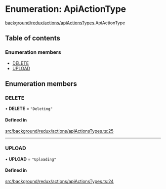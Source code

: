 # Enumeration: ApiActionType

[background/redux/actions/apiActionsTypes](../wiki/background.redux.actions.apiActionsTypes).ApiActionType

## Table of contents

### Enumeration members

- [DELETE](../wiki/background.redux.actions.apiActionsTypes.ApiActionType#delete)
- [UPLOAD](../wiki/background.redux.actions.apiActionsTypes.ApiActionType#upload)

## Enumeration members

### DELETE

• **DELETE** = `"Deleting"`

#### Defined in

[src/background/redux/actions/apiActionsTypes.ts:25](https://github.com/ExperimentsByFileFighter/WebApp-PoC-technical-Documentation/blob/5171d3e/src/background/redux/actions/apiActionsTypes.ts#L25)

___

### UPLOAD

• **UPLOAD** = `"Uploading"`

#### Defined in

[src/background/redux/actions/apiActionsTypes.ts:24](https://github.com/ExperimentsByFileFighter/WebApp-PoC-technical-Documentation/blob/5171d3e/src/background/redux/actions/apiActionsTypes.ts#L24)
